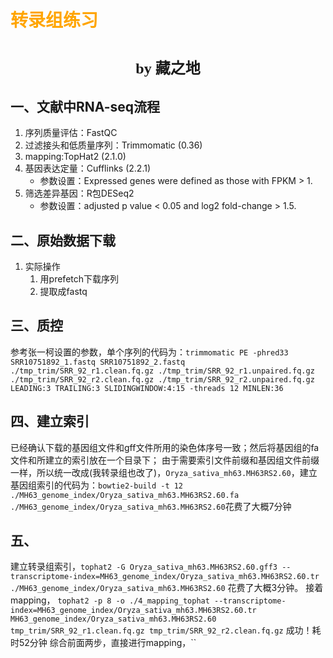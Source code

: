 # <font face="仿宋" color=orange>转录组练习</font>
# <center><font face="楷体" size=5>by 藏之地</font></center>
## 一、文献中RNA-seq流程
1. 序列质量评估：FastQC
2. 过滤接头和低质量序列：Trimmomatic (0.36)
3. mapping:TopHat2 (2.1.0)
4. 基因表达定量：Cufflinks (2.2.1)
    - 参数设置：Expressed genes were defined as those with FPKM > 1.
6. 筛选差异基因：R包DESeq2
    - 参数设置：adjusted p value < 0.05 and log2 fold-change > 1.5.
## 二、原始数据下载
1. 实际操作
    1. 用prefetch下载序列
    2. 提取成fastq
## 三、质控
参考张一柯设置的参数，单个序列的代码为：`trimmomatic PE -phred33 SRR10751892_1.fastq SRR10751892_2.fastq ./tmp_trim/SRR_92_r1.clean.fq.gz ./tmp_trim/SRR_92_r1.unpaired.fq.gz ./tmp_trim/SRR_92_r2.clean.fq.gz ./tmp_trim/SRR_92_r2.unpaired.fq.gz LEADING:3 TRAILING:3 SLIDINGWINDOW:4:15 -threads 12 MINLEN:36`
## 四、建立索引
已经确认下载的基因组文件和gff文件所用的染色体序号一致；然后将基因组的fa文件和所建立的索引放在一个目录下；
由于需要索引文件前缀和基因组文件前缀一样，所以统一改成(我转录组也改了)，`Oryza_sativa_mh63.MH63RS2.60`，建立基因组索引的代码为：`bowtie2-build -t 12 ./MH63_genome_index/Oryza_sativa_mh63.MH63RS2.60.fa ./MH63_genome_index/Oryza_sativa_mh63.MH63RS2.60`花费了大概7分钟
## 五、
建立转录组索引，`tophat2 -G Oryza_sativa_mh63.MH63RS2.60.gff3 --transcriptome-index=MH63_genome_index/Oryza_sativa_mh63.MH63RS2.60.tr ./MH63_genome_index/Oryza_sativa_mh63.MH63RS2.60` 花费了大概3分钟。
接着mapping， `tophat2 -p 8 -o ./4_mapping_tophat --transcriptome-index=MH63_genome_index/Oryza_sativa_mh63.MH63RS2.60.tr MH63_genome_index/Oryza_sativa_mh63.MH63RS2.60 tmp_trim/SRR_92_r1.clean.fq.gz tmp_trim/SRR_92_r2.clean.fq.gz` 成功！耗时52分钟
综合前面两步，直接进行mapping，``


